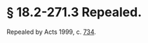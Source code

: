 # § 18.2-271.3 Repealed.

<p>Repealed by Acts 1999, c. <a href='http://lis.virginia.gov/cgi-bin/legp604.exe?991+ful+CHAP0734'>734</a>.</p>
